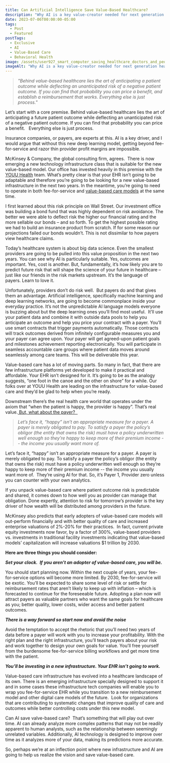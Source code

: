```yaml
---
title: Can Artificial Intelligence Save Value-Based Healthcare?
description: "Why AI is a key value-creator needed for next generation healthcare  "
date: 2023-07-06T00:00:00-05:00
tags:
  - Post
  - Featured
postTags:
  - Exclusive
  - AI
  - Value-Based Care
  - Behavioral Health
image: /assets/user927_smart_computer_saving_healthcare_doctors_and_people_in__42e479ca-1ce1-433d-bae6-01ef608eb56a.png
imageAlt: "Why AI is a key value-creator needed for next generation healthcare  "
---
```

> *"Behind value-based healthcare lies the art of anticipating a patient outcome while deflecting an unanticipated risk of a negative patient outcome. If you can find that probability you can price a benefit, and establish a reimbursement that works. Everything else is just process."* 

Let’s start with a core premise. Behind value-based healthcare lies the art of anticipating a future patient outcome while deflecting an unanticipated risk of a negative patient outcome. If you can find that probability you can price a benefit.   Everything else is just process. 

Insurance companies, or payers, are experts at this. AI is a key driver, and I would argue that without this new deep learning model, getting beyond fee-for-service and razor thin provider profit margins are impossible. 

McKinsey & Company, the global consulting firm, agrees.  There is now emerging a new technology infrastructure class that is suitable for the new value-based model. Our office has invested heavily in this premise with the [YOUU Health](youu.com) team. What’s pretty clear is that your EHR isn’t going to be adaptable and therefore you’re going to be looking for a new value-based infrastructure in the next two years. In the meantime, you’re going to need to operate in both fee-for-service and [value-based care models](https://youu.com/slider/preparing-you-for-a-new-care-model-/) at the same time.  

I first learned about this risk principle on Wall Street. Our investment office was building a bond fund that was highly dependent on risk avoidance. The better we were able to deflect risk the higher our financial rating and the more sellable our bonds – and so forth. To get the highest possible rating we had to build an insurance product from scratch. If for some reason our projections failed our bonds wouldn’t. This is not dissimilar to how payers view healthcare claims.       

Today’s healthcare system is about big data science. Even the smallest providers are going to be pulled into this value proposition in the next two years. You can see why AI is particularly suitable. Yes, outcomes are important. Yes, cost is another. But, fundamentally, it’s how likely you are to predict future risk that will shape the science of your future in healthcare – just like our friends in the risk markets upstream. It’s the language of payers. Learn to love it. 

Unfortunately, providers don’t do risk well.  But payers do and that gives them an advantage. Artificial intelligence, specifically machine learning and deep learning networks, are going to become commonplace inside your everyday practice. It’s not the unpredictable AI language models everyone is buzzing about but the deep learning ones you’ll find most useful.  It’ll use your patient data and combine it with outside data pools to help you anticipate an outcome and help you price your contract with a payer. You’ll use smart contracts that trigger payments automatically. Those contracts will track outcomes derived from infinitely configurable measures you and your payer can agree upon. Your payer will get agreed-upon patient goals and milestones achievement reporting electronically. You will participate in seamless accountable care groups where patient data moves around seamlessly among care teams. This will be deliverable this year.  

Value-based care has a lot of moving parts. So many in fact, that there are few infrastructure platforms yet developed to make it practical and affordable. Your EHR isn’t designed for it. It’s going to be as the analogy suggests, “one foot in the canoe and the other on shore” for a while. Our folks over at YOUU Health are leading on the infrastructure for value-based care and they’d be glad to help when you’re ready. 

Downstream there’s the real health care world that operates under the axiom that “when the patient is happy, the provider is happy”. That’s real value.[ But, what about the payer?  ](https://youu.com/slider/why-the-youuniverse-changes-the-payer-and-provider-conversation/)

> *Let’s face it, “happy” isn’t an appropriate measure for a payer. A payer is merely obligated to pay. To satisfy a payer the policy’s obligor (the entity that owns the risk) must have a policy underwritten well enough so they’re happy to keep more of their premium income -- the income you usually want more of.*  

Let’s face it, “happy” isn’t an appropriate measure for a payer. A payer is merely obligated to pay. To satisfy a payer the policy’s obligor (the entity that owns the risk) must have a policy underwritten well enough so they’re happy to keep more of their premium income -- the income you usually want more of.  They’re using AI for that. So, it’s Payer 1, Provider zero unless you can counter with your own analytics.

If you unpack value-based care where patient outcome risk is predictable and shared, it comes down to how well you as provider can manage that obligation. Done expertly, attention to risk for tomorrow’s provider is the key driver of how wealth will be distributed among providers in the future. 

McKinsey also predicts that early adopters of value-based care models will out-perform financially and with better quality of care and increased enterprise valuations of 2%-20% for their practices.  In fact, current private equity investments now favor, by a factor of 300%, value-based providers vs. investments in traditional facility investments indicating that value-based models’ capitalization will increase valuations $1 trillion by 2030.     

**Here are three things you should consider:**

***Set your clock.  If you aren’t an adopter of value-based care, you will be.***

You should start planning now. Within the next couple of years, your fee-for-service options will become more limited. By 2030, fee-for-service will be exotic. You’ll be expected to share some level of risk or settle for reimbursement rates that aren’t likely to keep up with inflation – which is forecasted to continue for the foreseeable future. Adopting a plan now will attract payers as valuable partners who want the same goals for healthcare as you; better quality, lower costs, wider access and better patient outcomes. 

***There is a way forward so start now and avoid the noise***

Avoid the temptation to accept the rhetoric that you’ll need two years of data before a payer will work with you to increase your profitability. With the right plan and the right infrastructure, you’ll teach payers about your risk and work together to design your own goals for value. You’ll free yourself from the burdensome fee-for-service billing workflows and get more time with the patient. 

***You’ll be investing in a new infrastructure. Your EHR isn’t going to work.***

Value-based care infrastructure has evolved into a healthcare landscape of its own. There is an emerging infrastructure specially designed to support it and in some cases these infrastructure tech companies will enable you to wrap you fee-for-service EHR while you transition to a new reimbursement model and other digital care models of the future.  Look for organizations that are contributing to systematic changes that improve quality of care and outcomes while better controlling costs under this new model. 

Can AI save valve-based care?  That’s something that will play out over time. AI can already analyze more complex patterns that may not be readily apparent to human analysts, such as the relationship between seemingly unrelated variables. Additionally, AI technology is designed to improve over time as it analyzes more of your data, making its predictions more accurate. 

So, perhaps we’re at an inflection point where new infrastructure and AI are going to help us realize the vision and save value-based care.